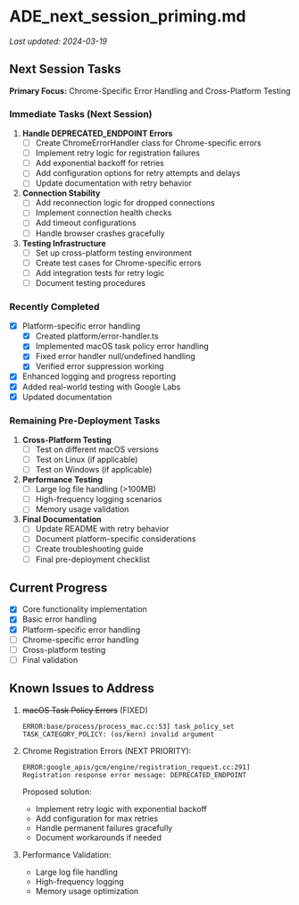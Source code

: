 # ADE_next_session_priming.md

_Last updated: 2024-03-19_

## Next Session Tasks

**Primary Focus:** Chrome-Specific Error Handling and Cross-Platform Testing

### Immediate Tasks (Next Session)
1. **Handle DEPRECATED_ENDPOINT Errors**
   - [ ] Create ChromeErrorHandler class for Chrome-specific errors
   - [ ] Implement retry logic for registration failures
   - [ ] Add exponential backoff for retries
   - [ ] Add configuration options for retry attempts and delays
   - [ ] Update documentation with retry behavior

2. **Connection Stability**
   - [ ] Add reconnection logic for dropped connections
   - [ ] Implement connection health checks
   - [ ] Add timeout configurations
   - [ ] Handle browser crashes gracefully

3. **Testing Infrastructure**
   - [ ] Set up cross-platform testing environment
   - [ ] Create test cases for Chrome-specific errors
   - [ ] Add integration tests for retry logic
   - [ ] Document testing procedures

### Recently Completed
- [x] Platform-specific error handling
  - [x] Created platform/error-handler.ts
  - [x] Implemented macOS task policy error handling
  - [x] Fixed error handler null/undefined handling
  - [x] Verified error suppression working
- [x] Enhanced logging and progress reporting
- [x] Added real-world testing with Google Labs
- [x] Updated documentation

### Remaining Pre-Deployment Tasks
1. **Cross-Platform Testing**
   - [ ] Test on different macOS versions
   - [ ] Test on Linux (if applicable)
   - [ ] Test on Windows (if applicable)

2. **Performance Testing**
   - [ ] Large log file handling (>100MB)
   - [ ] High-frequency logging scenarios
   - [ ] Memory usage validation

3. **Final Documentation**
   - [ ] Update README with retry behavior
   - [ ] Document platform-specific considerations
   - [ ] Create troubleshooting guide
   - [ ] Final pre-deployment checklist

## Current Progress
- [x] Core functionality implementation
- [x] Basic error handling
- [x] Platform-specific error handling
- [ ] Chrome-specific error handling
- [ ] Cross-platform testing
- [ ] Final validation

## Known Issues to Address
1. ~~macOS Task Policy Errors~~ (FIXED)
   ```
   ERROR:base/process/process_mac.cc:53] task_policy_set TASK_CATEGORY_POLICY: (os/kern) invalid argument
   ```

2. Chrome Registration Errors (NEXT PRIORITY):
   ```
   ERROR:google_apis/gcm/engine/registration_request.cc:291] Registration response error message: DEPRECATED_ENDPOINT
   ```
   Proposed solution:
   - Implement retry logic with exponential backoff
   - Add configuration for max retries
   - Handle permanent failures gracefully
   - Document workarounds if needed

3. Performance Validation:
   - Large log file handling
   - High-frequency logging
   - Memory usage optimization 